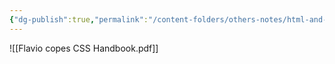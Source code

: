 ```yaml
---
{"dg-publish":true,"permalink":"/content-folders/others-notes/html-and-css/flavio-copes-css-handbook/","title":"Flavio copes CSS Handbook.pdf"}
---
```



![[Flavio copes CSS Handbook.pdf]]
